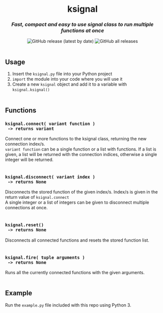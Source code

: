 <div align="center">
    <h1><b>ksignal</b></h1>
    <h3><em>Fast, compact and easy to use signal class to run multiple functions at once</em></h3>
    <img alt="GitHub release (latest by date)" src="https://img.shields.io/github/v/release/JKasCode/ksignal">
    <img alt="GitHub all releases" src="https://img.shields.io/github/downloads/JKasCode/ksignal/total">
</div>
<br>

## **Usage**

1. Insert the `ksignal.py` file into your Python project
2. `import` the module into your code where you will use it
3. Create a new `ksignal` object and add it to a variable with `ksignal.ksignal()`
<br><br>

## **Functions**

### `ksignal.connect( variant function )`<br>` -> returns variant`
Connect one or more functions to the ksignal class, returning the new connection index/s.<br>
`variant function` can be a single function or a list with functions. If a list is given, a list will be returned with the connection indices, otherwise a single integer will be returned.
<br><br>

### `ksignal.disconnect( variant index )`<br>` -> returns None`
Disconnects the stored function of the given index/s. Index/s is given in the return value of `ksignal.connect`<br>
A single integer or a list of integers can be given to disconnect multiple connections at once.
<br><br>

### `ksignal.reset()`<br>` -> returns None`
Disconnects all connected functions and resets the stored function list.
<br><br>

### `ksignal.fire( tuple arguments )`<br>` -> returns None`
Runs all the currently connected functions with the given arguments.
<br><br>

## **Example**
Run the `example.py` file included with this repo using Python 3.
